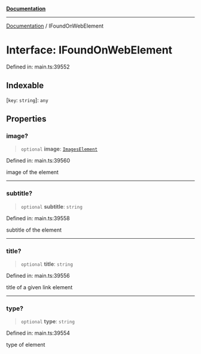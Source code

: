 [**Documentation**](../README.md)

***

[Documentation](../README.md) / IFoundOnWebElement

# Interface: IFoundOnWebElement

Defined in: main.ts:39552

## Indexable

\[`key`: `string`\]: `any`

## Properties

### image?

> `optional` **image**: [`ImagesElement`](../classes/ImagesElement.md)

Defined in: main.ts:39560

image of the element

***

### subtitle?

> `optional` **subtitle**: `string`

Defined in: main.ts:39558

subtitle of the element

***

### title?

> `optional` **title**: `string`

Defined in: main.ts:39556

title of a given link element

***

### type?

> `optional` **type**: `string`

Defined in: main.ts:39554

type of element
